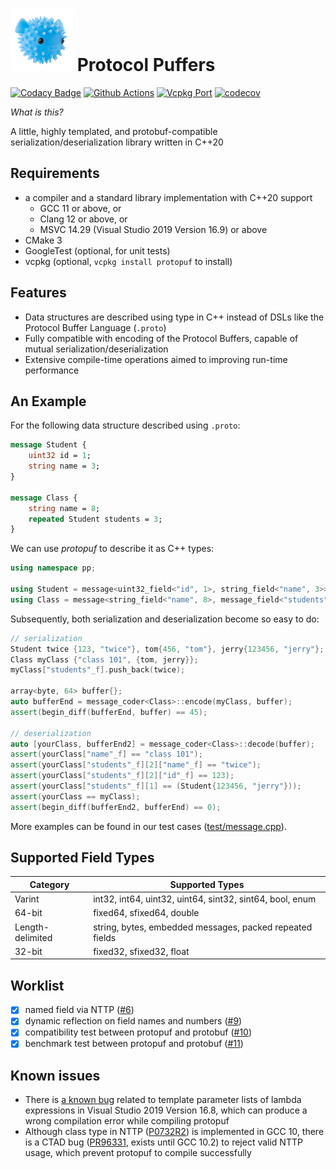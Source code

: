 # ![puffer](asset/puffer.png) Protocol Puffers
[![Codacy Badge](https://api.codacy.com/project/badge/Grade/31e7d1d7bcbe43959aaec3b86093b843)](https://app.codacy.com/gh/PragmaTwice/protopuf?utm_source=github.com&utm_medium=referral&utm_content=PragmaTwice/protopuf&utm_campaign=Badge_Grade)
[![Github Actions](https://github.com/PragmaTwice/protopuf/workflows/BuildAndTest/badge.svg)](https://github.com/PragmaTwice/protopuf/actions)
[![Vcpkg Port](https://img.shields.io/badge/vcpkg-protopuf-blue)](https://github.com/microsoft/vcpkg/blob/master/ports/protopuf/vcpkg.json)
[![codecov](https://codecov.io/gh/PragmaTwice/protopuf/branch/master/graph/badge.svg?token=4EPLZ6Z4J5)](https://codecov.io/gh/PragmaTwice/protopuf)

*What is this?*

A little, highly templated, and protobuf-compatible serialization/deserialization library written in C++20

## Requirements

- a compiler and a standard library implementation with C++20 support 
    - GCC 11 or above, or
    - Clang 12 or above, or
    - MSVC 14.29 (Visual Studio 2019 Version 16.9) or above
- CMake 3
- GoogleTest (optional, for unit tests)
- vcpkg (optional, `vcpkg install protopuf` to install)

## Features

- Data structures are described using type in C++ instead of DSLs like the Protocol Buffer Language (`.proto`)
- Fully compatible with encoding of the Protocol Buffers, capable of mutual serialization/deserialization
- Extensive compile-time operations aimed to improving run-time performance

## An Example
For the following data structure described using `.proto`:
```proto
message Student {
    uint32 id = 1;
    string name = 3;
}

message Class {
    string name = 8;
    repeated Student students = 3;
}
```
We can use *protopuf* to describe it as C++ types:
```c++
using namespace pp;

using Student = message<uint32_field<"id", 1>, string_field<"name", 3>>;
using Class = message<string_field<"name", 8>, message_field<"students", 3, Student, repeated>>;
```
Subsequently, both serialization and deserialization become so easy to do:
```c++
// serialization
Student twice {123, "twice"}, tom{456, "tom"}, jerry{123456, "jerry"};
Class myClass {"class 101", {tom, jerry}};
myClass["students"_f].push_back(twice);

array<byte, 64> buffer{};
auto bufferEnd = message_coder<Class>::encode(myClass, buffer);
assert(begin_diff(bufferEnd, buffer) == 45);

// deserialization
auto [yourClass, bufferEnd2] = message_coder<Class>::decode(buffer);
assert(yourClass["name"_f] == "class 101");
assert(yourClass["students"_f][2]["name"_f] == "twice");
assert(yourClass["students"_f][2]["id"_f] == 123);
assert(yourClass["students"_f][1] == (Student{123456, "jerry"}));
assert(yourClass == myClass);
assert(begin_diff(bufferEnd2, bufferEnd) == 0);
```
More examples can be found in our test cases ([test/message.cpp](https://github.com/PragmaTwice/protopuf/blob/master/test/message.cpp)).

## Supported Field Types
Category|	Supported Types
--------|------------------
Varint  | int32, int64, uint32, uint64, sint32, sint64, bool, enum
64-bit  | fixed64, sfixed64, double
Length-delimited| string, bytes, embedded messages, packed repeated fields
32-bit 	| fixed32, sfixed32, float

## Worklist
- [x] named field via NTTP ([#6](https://github.com/PragmaTwice/protopuf/pull/6))
- [x] dynamic reflection on field names and numbers ([#9](https://github.com/PragmaTwice/protopuf/pull/9))
- [x] compatibility test between protopuf and protobuf ([#10](https://github.com/PragmaTwice/protopuf/pull/10))
- [x] benchmark test between protopuf and protobuf ([#11](https://github.com/PragmaTwice/protopuf/pull/11))

## Known issues
- There is [a known bug](https://developercommunity2.visualstudio.com/t/Wrong-compile-error-in-MSVC:-identifier-/1270794) related to template parameter lists of lambda expressions in Visual Studio 2019 Version 16.8, which can produce a wrong compilation error while compiling protopuf
- Although class type in NTTP ([P0732R2](http://www.open-std.org/jtc1/sc22/wg21/docs/papers/2018/p0732r2.pdf)) is implemented in GCC 10, there is a CTAD bug ([PR96331](https://gcc.gnu.org/bugzilla/show_bug.cgi?id=96331), exists until GCC 10.2) to reject valid NTTP usage, which prevent protopuf to compile successfully
